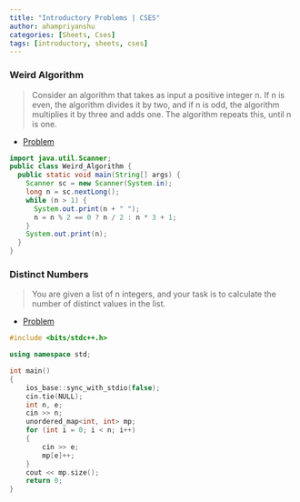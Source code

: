 ```yaml
---
title: "Introductory Problems | CSES"
author: ahampriyanshu
categories: [Sheets, Cses]
tags: [introductory, sheets, cses]
---
```


### Weird Algorithm

> Consider an algorithm that takes as input a positive integer n. If n is even, the algorithm divides it by two, and if n is odd, the algorithm multiplies it by three and adds one. The algorithm repeats this, until n is one.

- [Problem](https://cses.fi/problemset/task/1068)

```java
import java.util.Scanner;
public class Weird_Algorithm {
  public static void main(String[] args) {
    Scanner sc = new Scanner(System.in);
    long n = sc.nextLong();
    while (n > 1) {
      System.out.print(n + " ");
      n = n % 2 == 0 ? n / 2 : n * 3 + 1;
    }
    System.out.print(n);
  }
}
```

### Distinct Numbers

> You are given a list of n integers, and your task is to calculate the number of distinct values in the list.

- [Problem](https://cses.fi/problemset/task/1621)

```cpp
#include <bits/stdc++.h>

using namespace std;

int main()
{
    ios_base::sync_with_stdio(false);
    cin.tie(NULL);
    int n, e;
    cin >> n;
    unordered_map<int, int> mp;
    for (int i = 0; i < n; i++)
    {
        cin >> e;
        mp[e]++;
    }
    cout << mp.size();
    return 0;
}
```
